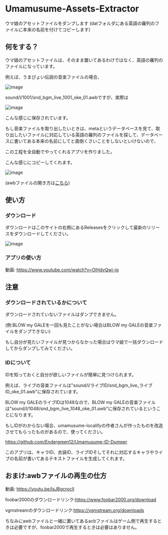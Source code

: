 # Umamusume-Assets-Extractor
ウマ娘のアセットファイルをダンプします (datフォルダにある英語の羅列のファイルに本来の名前を付けてコピーします)


## 何をする？
ウマ娘のアセットファイルは、そのまま置いてあるわけではなく、英語の羅列のファイルになっています。

例えば、うまぴょい伝説の音楽ファイルの場合、

![image](https://user-images.githubusercontent.com/90076182/186933969-5f3a6ca7-61cc-481d-838f-8528789ee180.png)

sound/l/1001/snd_bgm_live_1001_oke_01.awbですが、実際は

![image](https://user-images.githubusercontent.com/90076182/186935145-6c28ef28-6d16-40c3-8bc2-e32ec7bc99a4.png)

こんな感じに保存されています。

もし音楽ファイルを取り出したいときは、metaというデータベースを見て、取り出したいファイルに対応している英語の羅列のファイルを探して、データベースに書いてある本来の名前にしてと面倒くさいことをしないといけないので、

この工程を全自動でやってくれるアプリを作りました。

こんな感じにコピーしてくれます。

![image](https://user-images.githubusercontent.com/90076182/186937978-bc7c62ba-1fc0-4f5a-9aa2-bb5e268610ce.png)

(awbファイルの開き方は[こちら](#おまけawbファイルの再生の仕方))


## 使い方

### ダウンロード
ダウンロードはこのサイトの右側にあるReleasesをクリックして最新のリリースをダウンロードしてください。

![image](https://user-images.githubusercontent.com/90076182/187061141-98daf275-ddd1-457d-9bba-2bdd649139fc.png)


### アプリの使い方
動画: https://www.youtube.com/watch?v=OIHdvQwi-ig


## 注意
### ダウンロードされているかについて
ダウンロードされていないファイルはダンプできません。

(例:BLOW my GALEを一回も見たことがない場合はBLOW my GALEの音楽ファイルをダンプできない)

もし自分が見たいファイルが見つからなかった場合はウマ娘で一括ダウンロードしてからダンプしてみてください。


### IDについて
IDを知っておくと自分が欲しいファイルが簡単に見つけられます。

例えば、ライブの音楽ファイルは"sound/l/ライブID/snd_bgm_live_ライブID_oke_01.awb"に保存されています。

BLOW my GALEのライブIDは1048なので、BLOW my GALEの音楽ファイルは"sound/l/1048/snd_bgm_live_1048_oke_01.awb"に保存されているということになります。

もしIDがわからない場合、umamusume-localifyの作者さんが作ったものを改造させてもらったものがあるので、使ってください。

https://github.com/Endergreen12/Umamusume-ID-Dumper

このアプリは、キャラID、衣装ID、ライブIDそしてそれに対応するキャラやライブの名前が書いてあるテキストファイルを生成してくれます。


## おまけ:awbファイルの再生の仕方
動画: https://youtu.be/IsJBgcroclI

foobar2000のダウンロードリンク:https://www.foobar2000.org/download

vgmstreamのダウンロードリンク:https://vgmstream.org/downloads

ちなみにawbファイルと一緒に置いてあるacbファイルはゲーム側で再生するときは必要ですが、foobar2000で再生するときは必要はありません。
